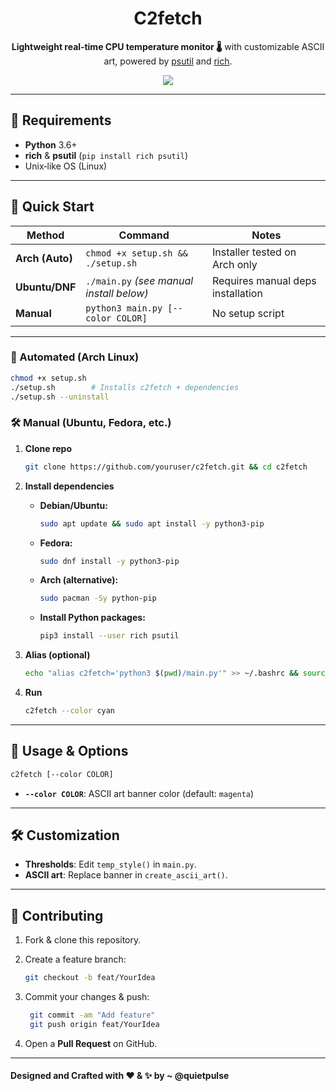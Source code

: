 <div align="center">

# **C2fetch**

**Lightweight real‑time CPU temperature monitor 🌡️** with customizable ASCII art, powered by [psutil](https://pypi.org/project/psutil/) and [rich](https://github.com/Textualize/rich).

<Img src="https://raw.githubusercontent.com/quietpulse/c2fetch/refs/heads/main/Pasted_image.png"/> 

</div>

---

## 🧩 Requirements

- **Python** 3.6+
- **rich** & **psutil** (`pip install rich psutil`)
- Unix‑like OS (Linux)

---

## 🚀 Quick Start

| Method          | Command                                  | Notes                             |
| --------------- | ---------------------------------------- | --------------------------------- |
| **Arch (Auto)** | `chmod +x setup.sh && ./setup.sh`        | Installer tested on Arch only     |
| **Ubuntu/DNF**  | `./main.py` *(see manual install below)* | Requires manual deps installation |
| **Manual**      | `python3 main.py [--color COLOR]`        | No setup script                   |

---

### 🔧 Automated (Arch Linux)

```bash
chmod +x setup.sh
./setup.sh        # Installs c2fetch + dependencies
./setup.sh --uninstall
````

### 🛠️ Manual (Ubuntu, Fedora, etc.)

1. **Clone repo**

   ```bash
   git clone https://github.com/youruser/c2fetch.git && cd c2fetch
   ```

2. **Install dependencies**

   * **Debian/Ubuntu:**

     ```bash
     sudo apt update && sudo apt install -y python3-pip
     ```
   * **Fedora:**

     ```bash
     sudo dnf install -y python3-pip
     ```
   * **Arch (alternative):**

     ```bash
     sudo pacman -Sy python-pip
     ```
   * **Install Python packages:**

     ```bash
     pip3 install --user rich psutil
     ```

3. **Alias (optional)**

   ```bash
   echo "alias c2fetch='python3 $(pwd)/main.py'" >> ~/.bashrc && source ~/.bashrc
   ```

4. **Run**

   ```bash
   c2fetch --color cyan
   ```

---

## 🎨 Usage & Options

```bash
c2fetch [--color COLOR]
```

* **`--color COLOR`**: ASCII art banner color (default: `magenta`)

---

## 🛠️ Customization

* **Thresholds**: Edit `temp_style()` in `main.py`.
* **ASCII art**: Replace banner in `create_ascii_art()`.

---

## 🤝 Contributing

1. Fork & clone this repository.
2. Create a feature branch:

   ```bash
   git checkout -b feat/YourIdea
   ```

3. Commit your changes & push:
   ```bash
    git commit -am "Add feature"
    git push origin feat/YourIdea
   ```

4. Open a **Pull Request** on GitHub.

---

#### Designed and Crafted with ❤️ & ✨ by ~ @quietpulse


